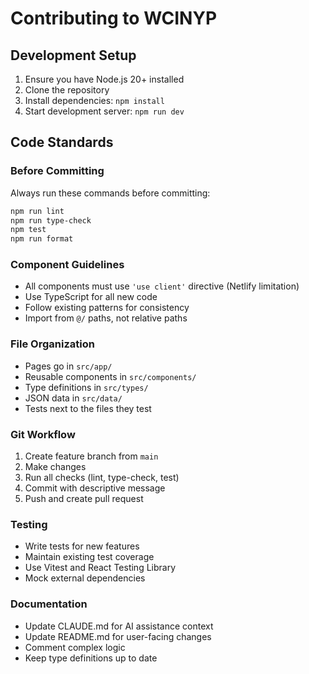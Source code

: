 # Contributing to WCINYP

## Development Setup

1. Ensure you have Node.js 20+ installed
2. Clone the repository
3. Install dependencies: `npm install`
4. Start development server: `npm run dev`

## Code Standards

### Before Committing

Always run these commands before committing:

```bash
npm run lint
npm run type-check
npm test
npm run format
```

### Component Guidelines

- All components must use `'use client'` directive (Netlify limitation)
- Use TypeScript for all new code
- Follow existing patterns for consistency
- Import from `@/` paths, not relative paths

### File Organization

- Pages go in `src/app/`
- Reusable components in `src/components/`
- Type definitions in `src/types/`
- JSON data in `src/data/`
- Tests next to the files they test

### Git Workflow

1. Create feature branch from `main`
2. Make changes
3. Run all checks (lint, type-check, test)
4. Commit with descriptive message
5. Push and create pull request

### Testing

- Write tests for new features
- Maintain existing test coverage
- Use Vitest and React Testing Library
- Mock external dependencies

### Documentation

- Update CLAUDE.md for AI assistance context
- Update README.md for user-facing changes
- Comment complex logic
- Keep type definitions up to date